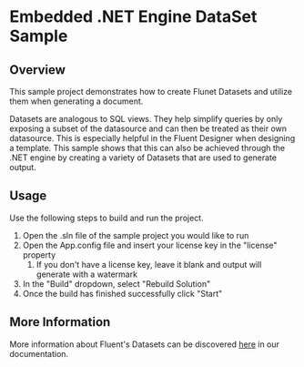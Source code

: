 # Embedded .NET Engine DataSet Sample

## Overview
This sample project demonstrates how to create Flunet Datasets and utilize them when generating a document.

Datasets are analogous to SQL views.  They help simplify queries by only exposing a subset of the datasource and can then be treated as their own datasource.  This is especially helpful in the Fluent Designer when designing a template.  This sample shows that this can also be achieved through the .NET engine by creating a variety of Datasets that are used to generate output.

## Usage
Use the following steps to build and run the project.

1. Open the .sln file of the sample project you would like to run
2. Open the App.config file and insert your license key in the "license" property
    1. If you don't have a license key, leave it blank and output will generate with a watermark
3. In the "Build" dropdown, select "Rebuild Solution"
4. Once the build has finished successfully click "Start"

## More Information
More information about Fluent's Datasets can be discovered [here](https://fluent.apryse.com/documentation/designer-guide/FAQ/howToUseDatasets) in our documentation.